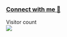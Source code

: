<!-- ![visitors](https://visitor-badge.glitch.me/badge?page_id=Sankhadip-Roy&left_color=green&right_color=red)
![visitors](https://visitor-badge.laobi.icu/badge?page_id=Sankhadip-Roy.Sankhadip-Roy)
 -->
### [Connect with me 💬](www.linkedin.com/in/sankhadip-roy)
<p align="left"> 
  Visitor count<br>
  <img src="https://profile-counter.glitch.me/Sankhadip-Roy/count.svg" />
</p>
